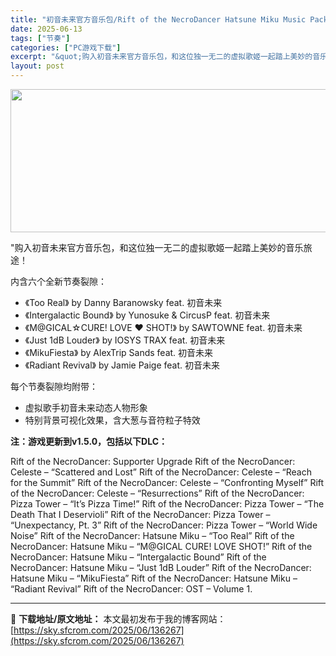 ```yaml
---
title: "初音未来官方音乐包/Rift of the NecroDancer Hatsune Miku Music Pack 中文"
date: 2025-06-13
tags: ["节奏"]
categories: ["PC游戏下载"]
excerpt: "&quot;购入初音未来官方音乐包，和这位独一无二的虚拟歌姬一起踏上美妙的音乐旅途！ 内含六个全新节奏裂隙： 《Too Real》 by Danny Baranowsky feat. 初音未来 《Intergalactic Bound》 by Yunosuke &amp; CircusP feat. 初音未来&hellip;"
layout: post
---
```


<img class="aligncenter size-full wp-image-136268" src="https://sky.sfcrom.com/wp-content/uploads/2025/06/2025061311115495.webp" alt="" width="700" height="229" />

"购入初音未来官方音乐包，和这位独一无二的虚拟歌姬一起踏上美妙的音乐旅途！

内含六个全新节奏裂隙：
<ul class="bb_ul">
 	<li>《Too Real》 by Danny Baranowsky feat. 初音未来</li>
 	<li>《Intergalactic Bound》 by Yunosuke &amp; CircusP feat. 初音未来</li>
 	<li>《M@GICAL☆CURE! LOVE ♥ SHOT!》 by SAWTOWNE feat. 初音未来</li>
 	<li>《Just 1dB Louder》 by IOSYS TRAX feat. 初音未来</li>
 	<li>《MikuFiesta》 by AlexTrip Sands feat. 初音未来</li>
 	<li>《Radiant Revival》 by Jamie Paige feat. 初音未来</li>
</ul>
每个节奏裂隙均附带：
<ul class="bb_ul">
 	<li>虚拟歌手初音未来动态人物形象</li>
 	<li>特别背景可视化效果，含大葱与音符粒子特效</li>
</ul>
<strong>注：游戏更新到v1.5.0，包括以下DLC：</strong>

Rift of the NecroDancer: Supporter Upgrade
Rift of the NecroDancer: Celeste – “Scattered and Lost”
Rift of the NecroDancer: Celeste – “Reach for the Summit”
Rift of the NecroDancer: Celeste – “Confronting Myself”
Rift of the NecroDancer: Celeste – “Resurrections”
Rift of the NecroDancer: Pizza Tower – “It’s Pizza Time!”
Rift of the NecroDancer: Pizza Tower – “The Death That I Deservioli”
Rift of the NecroDancer: Pizza Tower – “Unexpectancy, Pt. 3”
Rift of the NecroDancer: Pizza Tower – “World Wide Noise”
Rift of the NecroDancer: Hatsune Miku – “Too Real”
Rift of the NecroDancer: Hatsune Miku – “M@GICAL CURE! LOVE SHOT!”
Rift of the NecroDancer: Hatsune Miku – “Intergalactic Bound”
Rift of the NecroDancer: Hatsune Miku – “Just 1dB Louder”
Rift of the NecroDancer: Hatsune Miku – “MikuFiesta”
Rift of the NecroDancer: Hatsune Miku – “Radiant Revival”
Rift of the NecroDancer: OST – Volume 1.

---
📖 **下载地址/原文地址：** 本文最初发布于我的博客网站：[https://sky.sfcrom.com/2025/06/136267](https://sky.sfcrom.com/2025/06/136267)
